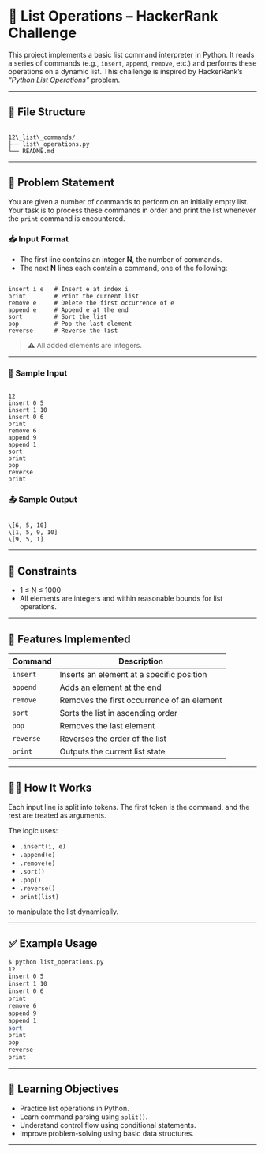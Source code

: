 # 🧾 List Operations – HackerRank Challenge

This project implements a basic list command interpreter in Python. It reads a series of commands (e.g., `insert`, `append`, `remove`, etc.) and performs these operations on a dynamic list. This challenge is inspired by HackerRank’s *“Python List Operations”* problem.

---

## 📂 File Structure

```

12\_list\_commands/
├── list\_operations.py
└── README.md

```

---

## 🧠 Problem Statement

You are given a number of commands to perform on an initially empty list. Your task is to process these commands in order and print the list whenever the `print` command is encountered.

### 📥 Input Format

- The first line contains an integer **N**, the number of commands.
- The next **N** lines each contain a command, one of the following:

```

insert i e   # Insert e at index i
print        # Print the current list
remove e     # Delete the first occurrence of e
append e     # Append e at the end
sort         # Sort the list
pop          # Pop the last element
reverse      # Reverse the list

```

> ⚠️ All added elements are integers.

---

### 🧾 Sample Input

```

12
insert 0 5
insert 1 10
insert 0 6
print
remove 6
append 9
append 1
sort
print
pop
reverse
print

```

### 📤 Sample Output

```

\[6, 5, 10]
\[1, 5, 9, 10]
\[9, 5, 1]

````

---

## 📌 Constraints

- 1 ≤ N ≤ 1000
- All elements are integers and within reasonable bounds for list operations.

---

## 🧰 Features Implemented

| Command   | Description                                |
|-----------|--------------------------------------------|
| `insert`  | Inserts an element at a specific position  |
| `append`  | Adds an element at the end                 |
| `remove`  | Removes the first occurrence of an element |
| `sort`    | Sorts the list in ascending order          |
| `pop`     | Removes the last element                   |
| `reverse` | Reverses the order of the list             |
| `print`   | Outputs the current list state             |

---

## 🧑‍💻 How It Works

Each input line is split into tokens. The first token is the command, and the rest are treated as arguments.

The logic uses:

- `.insert(i, e)`
- `.append(e)`
- `.remove(e)`
- `.sort()`
- `.pop()`
- `.reverse()`
- `print(list)`

to manipulate the list dynamically.

---

## ✅ Example Usage

```bash
$ python list_operations.py
12
insert 0 5
insert 1 10
insert 0 6
print
remove 6
append 9
append 1
sort
print
pop
reverse
print
````

---

## 🚀 Learning Objectives

* Practice list operations in Python.
* Learn command parsing using `split()`.
* Understand control flow using conditional statements.
* Improve problem-solving using basic data structures.

---
